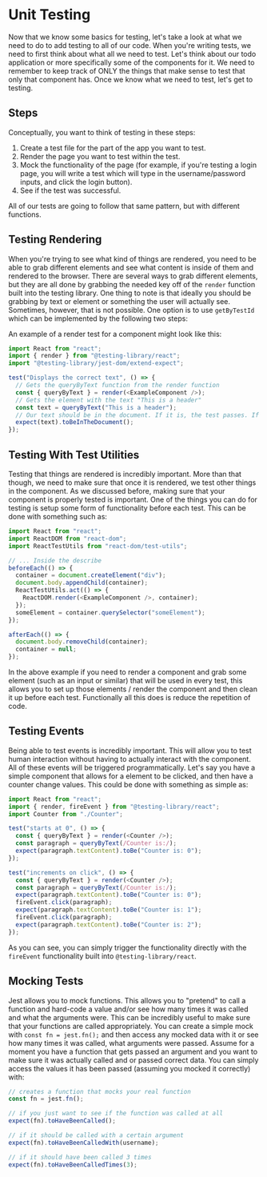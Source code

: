 # Unit Testing

Now that we know some basics for testing, let's take a look at what we need to do to add testing to all of our code. When you're writing tests, we need to first think about what all we need to test. Let's think about our todo application or more specifically some of the components for it. We need to remember to keep track of ONLY the things that make sense to test that only that component has. Once we know what we need to test, let's get to testing.

## Steps

Conceptually, you want to think of testing in these steps:

1. Create a test file for the part of the app you want to test.
2. Render the page you want to test within the test.
3. Mock the functionality of the page (for example, if you're testing a login page, you will write a test which will type in the username/password inputs, and click the login button).
4. See if the test was successful.

All of our tests are going to follow that same pattern, but with different functions.

## Testing Rendering

When you're trying to see what kind of things are rendered, you need to be able to grab different elements and see what content is inside of them and rendered to the browser. There are several ways to grab different elements, but they are all done by grabbing the needed key off of the `render` function built into the testing library. One thing to note is that ideally you should be grabbing by text or element or something the user will actually see. Sometimes, however, that is not possible. One option is to use `getByTestId` which can be implemented by the following two steps:

An example of a render test for a component might look like this:

```javascript
import React from "react";
import { render } from "@testing-library/react";
import "@testing-library/jest-dom/extend-expect";

test("Displays the correct text", () => {
  // Gets the queryByText function from the render function
  const { queryByText } = render(<ExampleComponent />);
  // Gets the element with the text "This is a header"
  const text = queryByText("This is a header");
  // Our text should be in the document. If it is, the test passes. If not, it fails.
  expect(text).toBeInTheDocument();
});
```

## Testing With Test Utilities

Testing that things are rendered is incredibly important. More than that though, we need to make sure that once it is rendered, we test other things in the component. As we discussed before, making sure that your component is properly tested is important. One of the things you can do for testing is setup some form of functionality before each test. This can be done with something such as:

```javascript
import React from "react";
import ReactDOM from "react-dom";
import ReactTestUtils from "react-dom/test-utils";

// ... Inside the describe
beforeEach(() => {
  container = document.createElement("div");
  document.body.appendChild(container);
  ReactTestUtils.act(() => {
    ReactDOM.render(<ExampleComponent />, container);
  });
  someElement = container.querySelector("someElement");
});

afterEach(() => {
  document.body.removeChild(container);
  container = null;
});
```

In the above example if you need to render a component and grab some element (such as an input or similar) that will be used in every test, this allows you to set up those elements / render the component and then clean it up before each test. Functionally all this does is reduce the repetition of code.

## Testing Events

Being able to test events is incredibly important. This will allow you to test human interaction without having to actually interact with the component. All of these events will be triggered programmatically. Let's say you have a simple component that allows for a element to be clicked, and then have a counter change values. This could be done with something as simple as:

```javascript
import React from "react";
import { render, fireEvent } from "@testing-library/react";
import Counter from "./Counter";

test("starts at 0", () => {
  const { queryByText } = render(<Counter />);
  const paragraph = queryByText(/Counter is:/);
  expect(paragraph.textContent).toBe("Counter is: 0");
});

test("increments on click", () => {
  const { queryByText } = render(<Counter />);
  const paragraph = queryByText(/Counter is:/);
  expect(paragraph.textContent).toBe("Counter is: 0");
  fireEvent.click(paragraph);
  expect(paragraph.textContent).toBe("Counter is: 1");
  fireEvent.click(paragraph);
  expect(paragraph.textContent).toBe("Counter is: 2");
});
```

As you can see, you can simply trigger the functionality directly with the `fireEvent` functionality built into `@testing-library/react`.

## Mocking Tests

Jest allows you to mock functions. This allows you to "pretend" to call a function and hard-code a value and/or see how many times it was called and what the arguments were. This can be incredibly useful to make sure that your functions are called appropriately. You can create a simple mock with `const fn = jest.fn();` and then access any mocked data with it or see how many times it was called, what arguments were passed. Assume for a moment you have a function that gets passed an argument and you want to make sure it was actually called and or passed correct data. You can simply access the values it has been passed (assuming you mocked it correctly) with:

```javascript
// creates a function that mocks your real function
const fn = jest.fn();

// if you just want to see if the function was called at all
expect(fn).toHaveBeenCalled();

// if it should be called with a certain argument
expect(fn).toHaveBeenCalledWith(username);

// if it should have been called 3 times
expect(fn).toHaveBeenCalledTimes(3);
```